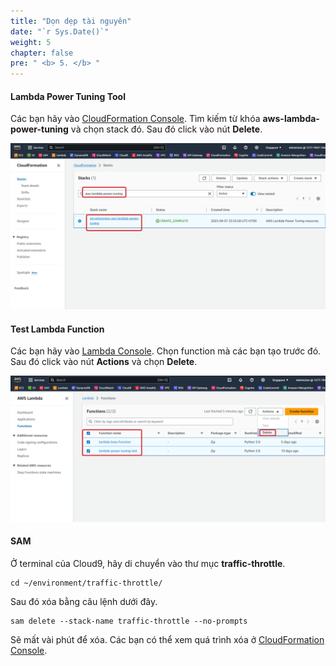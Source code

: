 ```yaml
---
title: "Dọn dẹp tài nguyên"
date: "`r Sys.Date()`"
weight: 5
chapter: false
pre: " <b> 5. </b> "
---
```


#### Lambda Power Tuning Tool

Các bạn hãy vào [CloudFormation Console](https://us-east-1.console.aws.amazon.com/cloudformation/home?region=us-east-1#/stacks?filteringText=&filteringStatus=active&viewNested=true). Tìm kiếm từ khóa **aws-lambda-power-tuning** và chọn stack đó. Sau đó click vào nút **Delete**.

![Alt text](image-new.png)

#### Test Lambda Function

Các bạn hãy vào [Lambda Console](https://console.aws.amazon.com/lambda). Chọn function mà các bạn tạo trước đó. Sau đó click vào nút **Actions** và chọn **Delete**.

![Alt text](image-1-new.png)

#### SAM

Ở terminal của Cloud9, hãy di chuyển vào thư mục **traffic-throttle**.

```
cd ~/environment/traffic-throttle/
```

Sau đó xóa bằng câu lệnh dưới đây.

```
sam delete --stack-name traffic-throttle --no-prompts
```

Sẽ mất vài phút để xóa. Các bạn có thể xem quá trình xóa ở [CloudFormation Console](https://console.aws.amazon.com/cloudformation).
